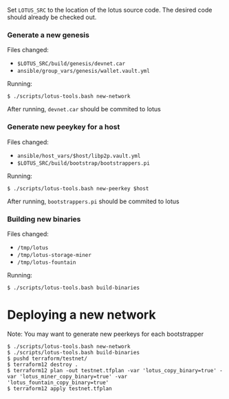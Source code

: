 Set `LOTUS_SRC` to the location of the lotus source code. The desired code should already
be checked out.

### Generate a new genesis

Files changed:
- `$LOTUS_SRC/build/genesis/devnet.car`
- `ansible/group_vars/genesis/wallet.vault.yml`

Running:
```
$ ./scripts/lotus-tools.bash new-network
```

After running, `devnet.car` should be commited to lotus

### Generate new peeykey for a host

Files changed:
- `ansible/host_vars/$host/libp2p.vault.yml`
- `$LOTUS_SRC/build/bootstrap/bootstrappers.pi`

Running:
```
$ ./scripts/lotus-tools.bash new-peerkey $host
```

After running, `bootstrappers.pi` should be commited to lotus

### Building new binaries

Files changed:
- `/tmp/lotus`
- `/tmp/lotus-storage-miner`
- `/tmp/lotus-fountain`

Running:
```
$ ./scripts/lotus-tools.bash build-binaries
```

# Deploying a new network

Note: You may want to generate new peerkeys for each bootstrapper

```
$ ./scripts/lotus-tools.bash new-network
$ ./scripts/lotus-tools.bash build-binaries
$ pushd terraform/testnet/
$ terraform12 destroy .
$ terraform12 plan -out testnet.tfplan -var 'lotus_copy_binary=true' -var 'lotus_miner_copy_binary=true' -var 'lotus_fountain_copy_binary=true'
$ terraform12 apply testnet.tfplan
```
